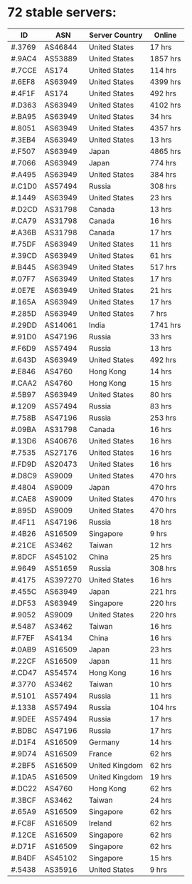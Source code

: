 # 72 stable servers:

| ID | ASN | Server Country | Online |
| ------ | ------ | ------ | ------ |
| #.3769 | AS46844 | United States | 17 hrs |
| #.9AC4 | AS53889 | United States | 1857 hrs |
| #.7CCE | AS174 | United States | 114 hrs |
| #.6EF8 | AS63949 | United States | 4399 hrs |
| #.4F1F | AS174 | United States | 492 hrs |
| #.D363 | AS63949 | United States | 4102 hrs |
| #.BA95 | AS63949 | United States | 34 hrs |
| #.8051 | AS63949 | United States | 4357 hrs |
| #.3EB4 | AS63949 | United States | 13 hrs |
| #.F507 | AS63949 | Japan | 4865 hrs |
| #.7066 | AS63949 | Japan | 774 hrs |
| #.A495 | AS63949 | United States | 384 hrs |
| #.C1D0 | AS57494 | Russia | 308 hrs |
| #.1449 | AS63949 | United States | 23 hrs |
| #.D2CD | AS31798 | Canada | 13 hrs |
| #.CA79 | AS31798 | Canada | 16 hrs |
| #.A36B | AS31798 | Canada | 17 hrs |
| #.75DF | AS63949 | United States | 11 hrs |
| #.39CD | AS63949 | United States | 61 hrs |
| #.B445 | AS63949 | United States | 517 hrs |
| #.07F7 | AS63949 | United States | 17 hrs |
| #.0E7E | AS63949 | United States | 21 hrs |
| #.165A | AS63949 | United States | 17 hrs |
| #.285D | AS63949 | United States | 7 hrs |
| #.29DD | AS14061 | India | 1741 hrs |
| #.91D0 | AS47196 | Russia | 33 hrs |
| #.F6D9 | AS57494 | Russia | 13 hrs |
| #.643D | AS63949 | United States | 492 hrs |
| #.E846 | AS4760 | Hong Kong | 14 hrs |
| #.CAA2 | AS4760 | Hong Kong | 15 hrs |
| #.5B97 | AS63949 | United States | 80 hrs |
| #.1209 | AS57494 | Russia | 83 hrs |
| #.758B | AS47196 | Russia | 253 hrs |
| #.09BA | AS31798 | Canada | 16 hrs |
| #.13D6 | AS40676 | United States | 16 hrs |
| #.7535 | AS27176 | United States | 16 hrs |
| #.FD9D | AS20473 | United States | 16 hrs |
| #.D8C9 | AS9009 | United States | 470 hrs |
| #.4804 | AS9009 | Japan | 470 hrs |
| #.CAE8 | AS9009 | United States | 470 hrs |
| #.895D | AS9009 | United States | 470 hrs |
| #.4F11 | AS47196 | Russia | 18 hrs |
| #.4B26 | AS16509 | Singapore | 9 hrs |
| #.21CE | AS3462 | Taiwan | 12 hrs |
| #.8DCF | AS45102 | China | 25 hrs |
| #.9649 | AS51659 | Russia | 308 hrs |
| #.4175 | AS397270 | United States | 16 hrs |
| #.455C | AS63949 | Japan | 221 hrs |
| #.DF53 | AS63949 | Singapore | 220 hrs |
| #.9052 | AS9009 | United States | 220 hrs |
| #.5487 | AS3462 | Taiwan | 16 hrs |
| #.F7EF | AS4134 | China | 16 hrs |
| #.0AB9 | AS16509 | Japan | 23 hrs |
| #.22CF | AS16509 | Japan | 11 hrs |
| #.CD47 | AS54574 | Hong Kong | 16 hrs |
| #.3770 | AS3462 | Taiwan | 10 hrs |
| #.5101 | AS57494 | Russia | 11 hrs |
| #.1338 | AS57494 | Russia | 104 hrs |
| #.9DEE | AS57494 | Russia | 17 hrs |
| #.BDBC | AS47196 | Russia | 17 hrs |
| #.D1F4 | AS16509 | Germany | 14 hrs |
| #.9D74 | AS16509 | France | 62 hrs |
| #.2BF5 | AS16509 | United Kingdom | 62 hrs |
| #.1DA5 | AS16509 | United Kingdom | 19 hrs |
| #.DC22 | AS4760 | Hong Kong | 62 hrs |
| #.3BCF | AS3462 | Taiwan | 24 hrs |
| #.65A9 | AS16509 | Singapore | 62 hrs |
| #.FC8F | AS16509 | Ireland | 62 hrs |
| #.12CE | AS16509 | Singapore | 62 hrs |
| #.D71F | AS16509 | Singapore | 62 hrs |
| #.B4DF | AS45102 | Singapore | 15 hrs |
| #.5438 | AS35916 | United States | 9 hrs |

